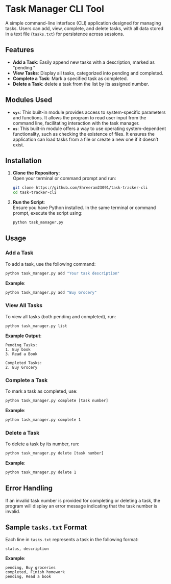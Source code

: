 # Task Manager CLI Tool

A simple command-line interface (CLI) application designed for managing tasks. Users can add, view, complete, and delete tasks, with all data stored in a text file (`tasks.txt`) for persistence across sessions.

## Features
- **Add a Task**: Easily append new tasks with a description, marked as "pending."
- **View Tasks**: Display all tasks, categorized into pending and completed.
- **Complete a Task**: Mark a specified task as completed.
- **Delete a Task**: delete a task from the list by its assigned number.

## Modules Used
- **`sys`**: This built-in module provides access to system-specific parameters and functions. It allows the program to read user input from the command line, facilitating interaction with the task manager.
- **`os`**: This built-in module offers a way to use operating system-dependent functionality, such as checking the existence of files. It ensures the application can load tasks from a file or create a new one if it doesn’t exist.

## Installation

1. **Clone the Repository**:  
   Open your terminal or command prompt and run:
   ```bash
   git clone https://github.com/Shreeram23091/task-tracker-cli
   cd task-tracker-cli
   ```

2. **Run the Script**:  
   Ensure you have Python installed. In the same terminal or command prompt, execute the script using:
   ```bash
   python task_manager.py
   ```

## Usage

### Add a Task
To add a task, use the following command:
```bash
python task_manager.py add "Your task description"
```
**Example**:
```bash
python task_manager.py add "Buy Grocery"
```

### View All Tasks
To view all tasks (both pending and completed), run:
```bash
python task_manager.py list
```
**Example Output**:
```
Pending Tasks:
1. Buy book
3. Read a Book

Completed Tasks:
2. Buy Grocery
```

### Complete a Task
To mark a task as completed, use:
```bash
python task_manager.py complete [task number]
```
**Example**:
```bash
python task_manager.py complete 1
```

### Delete a Task
To delete a task by its number, run:
```bash
python task_manager.py delete [task number]
```
**Example**:
```bash
python task_manager.py delete 1
```

## Error Handling
If an invalid task number is provided for completing or deleting a task, the program will display an error message indicating that the task number is invalid.

## Sample `tasks.txt` Format
Each line in `tasks.txt` represents a task in the following format:
```
status, description
```
**Example**:
```
pending, Buy groceries
completed, Finish homework
pending, Read a book
```